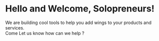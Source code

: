 # Hello and Welcome, Solopreneurs!

We are building cool tools to help you add wings to your products and services.  
Come Let us know how can we help ?
